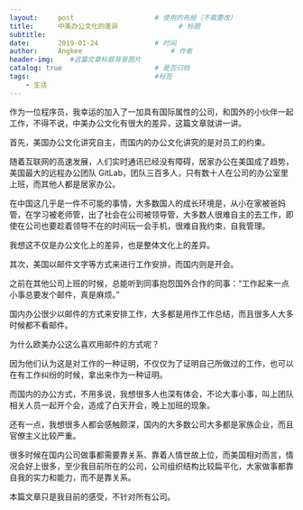 ```yaml
---
layout:     post                    # 使用的布局（不需要改）
title:      中美办公文化的差异               # 标题 
subtitle:   
date:       2019-01-24              # 时间
author:     Angkee                      # 作者
header-img:    #这篇文章标题背景图片
catalog: true                       # 是否归档
tags:                               #标签
    - 生活
---
```


作为一位程序员，我幸运的加入了一加具有国际属性的公司，和国外的小伙伴一起工作，不得不说，中美办公文化有很大的差异，这篇文章就讲一讲。

首先，美国办公文化讲究自主，而国内的办公文化讲究的是对员工的约束。

随着互联网的高速发展，人们实时通讯已经没有障碍，居家办公在美国成了趋势，美国最大的远程办公团队 GitLab，团队三百多人，只有数十人在公司的办公室里上班，而其他人都是居家办公。

在中国这几乎是一件不可能的事情，大多数国人的成长环境是，从小在家被爸妈管，在学习被老师管，出了社会在公司被领导管，大多数人很难自主的去工作，即使在公司也要趁着领导不在的时间玩一会手机，很难自我约束，自我管理。

我想这不仅是办公文化上的差异，也是整体文化上的差异。

其次，美国以邮件文字等方式来进行工作安排，而国内则是开会。

之前在其他公司上班的时候，总能听到同事抱怨国外合作的同事：“工作起来一点小事总要发个邮件，真是麻烦。”

国内办公很少以邮件的方式来安排工作，大多都是用作工作总结，而且很多人大多时候都不看邮件。

为什么欧美办公这么喜欢用邮件的方式呢？

因为他们认为这是对工作的一种证明，不仅仅为了证明自己所做过的工作，也可以在有工作纠纷的时候，拿出来作为一种证明。

而国内的办公方式，不用多说，我想很多人也深有体会，不论大事小事，叫上团队相关人员一起开个会，造成了白天开会，晚上加班的现象。

还有一点，我想很多人都会感触颇深，国内的大多数公司大多都是家族企业，而且官僚主义比较严重。

很多时候在国内公司做事都需要靠关系、靠着人情世故上位，而美国相对而言，情况会好上很多，至少我目前所在的公司，公司组织结构比较扁平化，大家做事都靠自我的实力和能力，而不是靠关系。

本篇文章只是我目前的感受，不针对所有公司。

